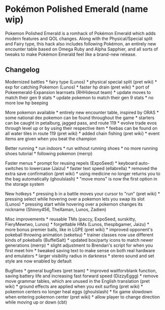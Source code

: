 # Pokémon Polished Emerald (name wip)

Pokemon Polished Emerald is a romhack of Pokémon Emerald which adds modern features and QOL changes. Along with the Physical/Special split and Fairy type, this hack also includes following Pokémon, an entirely new encounter table based on Omega Ruby and Alpha Sapphier, and all sorts of tweaks to make Pokémon Emerald feel like a brand-new release. 

## Changelog

Modernized battles
	* fairy type (Lunos)
	* physical special split (pret wiki)
	* exp for catching Pokemon (Lunos)
	* faster hp drain (pret wiki)
	* port of Pokeemerald-Expansion learnsets (RHHideout team)
	* update moves to match their gen 9 stats
	* update pokemon to match their gen 9 stats
	* no more low hp beeping

More pokemon available
	* entirely new encounter table, inspired by ORAS
	* some national dex pokemon can be found throughout the game
	* starters can be caught in petalburg, jagged pass, and route 119
	* evolve trade evos through level up or by using their respective item
	* feebas can be found on all water tiles in route 119 (pret wiki)
	* added chain fishing (pret wiki)
	* event items are given when you beat the champion

Better running
	* run indoors
	* run without running shoes
	* no more running shoes tutorial
	* following pokemon (merrp)

Faster menus
	* prompt for reusing repels (ExpoSeed)
	* keyboard auto-switches to lowercase (Jaizu)
	* faster text speed (ellabrella)
	* removed the extra save confirmation (pret wiki)
	* using medicine no longer returns you to the bag automatically (ghoulslash)
	* "move mons" is now the first option in the storage system

New hotkeys
	* pressing b in a battle moves your cursor to "run" (pret wiki)
	* pressing select while hovering over a pokemon lets you swap its slot (Lunos)
	* pressing start while hovering over a pokemon changes its nickname (Shinny456, TheXaman, Lunos, Zadien)

Misc improvements
	* reusable TMs (paccy, ExpoSeed, surskitty, FieryMewtwo, Lunos)
 	* forgettable HMs (Lunos, thespbgamer, Jaizu)
	* more bonus premier balls, like in LGPE (pret wiki)
	* improved opponent's pokeball throwing animation (seketsu)
	* trainer classes now use different kinds of pokeballs (BuffelSalt)
	* updated box/party icons to match newer generations (merrp)
	* slight adjustment to Brendan's script for when you first meet him
	* tweaked saving text to make sense on both real hardware and emulators
	* larger visibility radius in darkness
	* stereo sound and set style are now enabled by default

Bugfixes
	* general bugfixes (pret team)
	* improved waitforvblank function, saving battery life and increasing fast forward speed (DizzyEggg)
	* remove move grammar tables, which are unused in the English translation (pret wiki)
	* ground effects are applied when you exit surfing (pret wiki)
	* pokemon centers no longer heal eggs (ghoulslash)
	* fix game slowdown when entering pokemon center (pret wiki)
	* allow player to change direction while moving up or down (cbt)